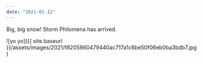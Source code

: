 ```yaml
---
date: "2021-01-12"
---
```


Big, big snow! Storm Philomena has arrived.

![yo yo]({{ site.baseurl }}/assets/images/2021/f8205860479440ac717a1c6be50f06eb0ba3bdb7.jpg)
